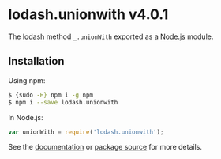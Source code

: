 # lodash.unionwith v4.0.1

The [lodash](https://lodash.com/) method `_.unionWith` exported as a [Node.js](https://nodejs.org/) module.

## Installation

Using npm:
```bash
$ {sudo -H} npm i -g npm
$ npm i --save lodash.unionwith
```

In Node.js:
```js
var unionWith = require('lodash.unionwith');
```

See the [documentation](https://lodash.com/docs#unionWith) or [package source](https://github.com/lodash/lodash/blob/4.0.1-npm-packages/lodash.unionwith) for more details.
